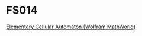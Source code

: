 # FS014

[Elementary Cellular Automaton (Wolfram MathWorld)](http://mathworld.wolfram.com/ElementaryCellularAutomaton.html)
